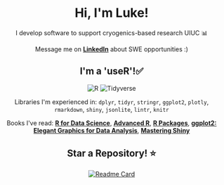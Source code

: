 <div align="center">
    <h1>Hi, I'm Luke!</h1>
    <p>I develop software to support cryogenics-based research UIUC 📊</p>
    <p>Message me on <a href="https://www.linkedin.com/in/luke-marren-aa9912206/" target="_blank"><b>LinkedIn</b></a> about SWE opportunities :)</p>
    <h2>I'm a 'useR'!✅</h2>

![R](https://img.shields.io/badge/R-Intermediate-276DC3?logo=R&logoColor=276DC3)
![Tidyverse](https://img.shields.io/badge/Tidyverse-Intermediate-1A162D?logo=tidyverse&logoColor=1A162D)

Libraries I'm experienced in: `dplyr`, `tidyr`, `stringr`, `ggplot2`, `plotly`, `rmarkdown`, `shiny`, `jsonlite`, `lintr`, `knitr`

Books I've read: [**R for Data Science**](https://r4ds.hadley.nz/), [**Advanced R**](https://adv-r.hadley.nz/index.html), [**R Packages**](https://r-pkgs.org/), [**ggplot2: Elegant Graphics for Data Analysis**](https://ggplot2-book.org/), [**Mastering Shiny**](https://mastering-shiny.org/index.html)
    <h2>Star a Repository! ⭐</h2>
    <a href="https://github.com/lmarren1/nba-threes-since-1979?tab=readme-ov-file" taget="_blank">
![Readme Card](https://github-readme-stats.vercel.app/api/pin/?username=lmarren1&repo=nba-threes-since-1979&show_owner=true&theme=radical)
    </a>
</div>

